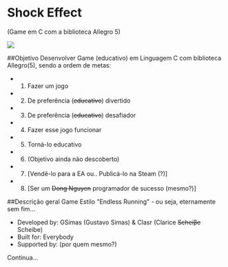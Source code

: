 # Shock Effect 
(Game em C com a biblioteca Allegro 5)

![](https://raw.githubusercontent.com/GSimas/Game-C/master/Game-C/images/PromoPoster.png)

##Objetivo
Desenvolver Game (educativo) em Linguagem C com biblioteca Allegro(5), sendo a ordem de metas:
* 1. Fazer um jogo
* 2. De preferência (~~educativo~~) divertido
* 3. De preferência (~~educativo~~) desafiador
* 4. Fazer esse jogo funcionar
* 5. Torná-lo educativo
* 6. (Objetivo ainda não descoberto)
* 7. [Vendê-lo para a EA ou.. Publicá-lo na Steam (?)]
* 8. [Ser um ~~Dong Nguyen~~ programador de sucesso (mesmo?)]

##Descrição geral
Game Estilo "Endless Running" - ou seja, eternamente sem fim...

* Developed by: GSimas (Gustavo Simas) & Clasr (Clarice ~~Scheiβe~~ Scheibe)
* Built for: Everybody
* Supported by: (por quem mesmo?)






Continua...
